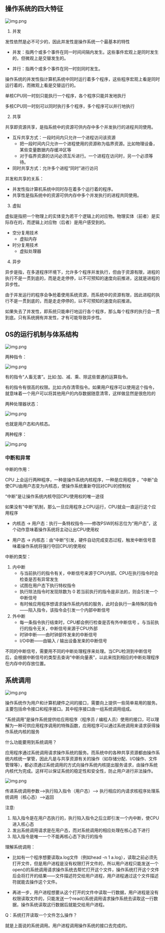 ## 操作系统的四大特征

![img.png](tezh.png)

1. 并发
   
发性依然是必不可少的，因此并发性是操作系统一个最基本的特性

* 并发：指两个或多个事件在同一时间间隔内发生。这些事件宏观上是同时发生的，但微观上是交替发生的。

* 并行：指两个或多个事件在同一时刻同时发生。

操作系统的并发性指计算机系统中同时运行着多个程序，这些程序宏观上看是同时运行着的，而微观上看是交替运行的。

单核CPU同一时刻只能执行一个程序，各个程序只能并发地执行

多核CPU同一时刻可以同时执行多个程序，多个程序可以并行地执行

2. 共享

共享即资源共享，是指系统中的资源可供内存中多个并发执行的进程共同使用。

* 互斥共享方式：一段时间内只允许一个进程访问该资源
    * 把一段时间内只允许一个进程使用的资源称为临界资源。比如物理设备，某些变量数据内存缓冲区等
    * 对于临界资源的访问必须互斥进行。一个进程在访问时，另一个必须等待。
* 同时共享方式：允许多个进程“同时”进行访问

并发和共享的关系：
* 并发性指计算机系统中同时存在着多个运行着的程序。
* 共享性是指系统中的资源可供内存中多个并发执行的进程共同使用。

3. 虚拟

虚拟是指把一个物理上的实体变为若干个逻辑上的对应物。物理实体（前者）是实际存在的，而逻辑上对应物（后者）是用户感受到的。

* 空分复用技术
    * 虚拟内存
* 时分复用技术
    * 虚拟处理器
    
4. 异步

异步是指，在多道程序环境下，允许多个程序并发执行，但由于资源有限，进程的执行不是一贯到底的，而是走走停停，以不可预知的速度向前推进，这就是进程的异步性。

由于并发运行的程序会争抢着使用系统资源，而系统中的资源有限，因此进程的执行不是一贯到底的，而是走走停停的，以不可预知的速度向前推进。

如果失去了并发性，即系统只能串行地运行各个程序，那么每个程序的执行会一贯到底。只有系统拥有并发性，才有可能导致异步性。

## 0S的运行机制与体系结构

![img.png](yxjz.png)

两种指令：

![img.png](lzzl.png)

有的指令“人畜无害”。比如:加、减、乘、除这些普通的运算指令。

有的指令有很高的权限。比如:内存清零指令。如果用户程序可以使用这个指令，就意味着一个用户可以将其他用户的内存数据随意清零，这样做显然是很危险的

两种处理器状态：

![img.png](lzzt.png)

也就是用户态和内核态。

两种程序：

![img.png](lzcx.png)

### 中断和异常

中断的作用：

CPU 上会运行两种程序，一种是操作系统内核程序，一种是应用程序 。“中断”会使CPU由用户态变为内核态，使操作系统重新夺回对CPU的控制权

“中断”是让操作系统内核夺回CPU使用权的唯一途径

如果没有“中断”机制，那么一旦应用程序上CPU运行，CPU就会一直运行这个应用程序

* 内核态 → 用户态：执行一条特权指令——修改PSW的标志位为“用户态”，这个动作意味着操作系统将主动让出CPU使用权

* 用户态 → 内核态：由“中断”引发，硬件自动完成变态过程，触发中断信号意味着操作系统将强行夺回CPU的使用权

中断的类型： 
1. 内中断
    * 与当前执行的指令有关，中断信号来源于CPU内部。CPU在执行指令时会检查是否有异常发生
    * 试图在用户态下执行特权指令 
    * 执行除法指令时发现除数为 0 若当前执行的指令是非法的，则会引发一个中断信号
    * 有时候应用程序想请求操作系统内核的服务，此时会执行一条特殊的指令——陷入指令，该指令会引发一个内部中断信号
2. 外中断
    * 每一条指令执行结束时，CPU都会例行检查是否有外中断信号 。与当前执行的指令无关，中断信号来源于CPU外部
    * 时钟中断——由时钟部件发来的中断信号
    * I/O中断——由输入 / 输出设备发来的中断信号

不同的中断信号，需要用不同的中断处理程序来处理。当CPU检测到中断信号后，会根据中断信号的类型去查询“中断向量表”，以此来找到相应的中断处理程序在内存中的存放位置。

## 系统调用

![img.png](xtdy.png)

操作系统作为用户和计算机硬件之间的接口，需要向上提供一些简单易用的服务。主要包括命令接口和程序接口。其中程序接口由一组系统调用组成。

“系统调用”是操作系统提供给应用程序（程序员 / 编程人员）使用的接口，可以理解为一种可供应用程序调用的特殊函数，应用程序可以通过系统调用来请求获得操作系统内核的服务

什么功能要用到系统调用？

应用程序通过系统调用请求操作系统的服务。而系统中的各种共享资源都由操作系统内核统一掌管，因此凡是与共享资源有关的操作（如存储分配、I/O操作、文件管理等），都必须通过系统调用的方式向操作系统内核提出服务请求，由操作系统内核代为完成。这样可以保证系统的稳定性和安全性，防止用户进行非法操作。

![img.png](xtdyzl.png)

传递系统调用参数—>执行陷入指令（用户态）—> 执行相应的内请求核程序处理系统调用（核心态）—>返回

注意:
1. 陷入指令是在用户态执行的，执行陷入指令之后立即引发一个内中断，使CPU进入核心态
2. 发出系统调用请求是在用户态，而对系统调用的相应处理在核心态下进行
3. 陷入指令是唯一一个不能再核心态下执行的指令

理解系统调用：
* 比如有一个程序想要读取a.log文件（例如head -n 1 a.log），读取之前必须先打开文件，但是用户进程是没有权限打开文件的，所以用户进程只能发送一个open()的系统调用请求操作系统去帮忙打开这个文件，操作系统打开这个文件后会将打开的结果——文件描述符交给用户进程，用户进程通过这个文件描述符就能去操作这个文件。

* 再进一步，用户进程想要从这个打开的文件中读取一行数据，用户进程是没有权限读取文件的，只能发送一个read()系统调用请求操作系统去读取这一行数据，操作系统读取这行数据后就能交给用户进程。

Q：系统打开读取一个文件怎么操作？

就是上面说的系统调用。用户进程调用操作系统的接口去完成的。

